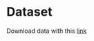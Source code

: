 # Dataset

Download data with this [link](https://www.kaggle.com/c/challenges-in-representation-learning-facial-expression-recognition-challenge/data?select=fer2013.tar.gz)

